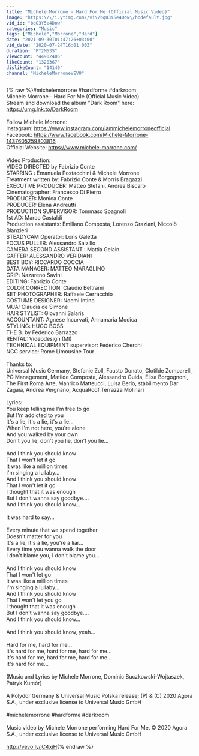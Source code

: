 ```yaml
---
title: "Michele Morrone - Hard For Me (Official Music Video)"
image: "https:\/\/i.ytimg.com\/vi\/bqO3Y5e4Dow\/hqdefault.jpg"
vid_id: "bqO3Y5e4Dow"
categories: "Music"
tags: ["Michele","Morrone","Hard"]
date: "2021-09-30T01:47:26+03:00"
vid_date: "2020-07-24T16:01:00Z"
duration: "PT2M53S"
viewcount: "44902405"
likeCount: "1320367"
dislikeCount: "14140"
channel: "MicheleMorroneVEVO"
---
```

{% raw %}#michelemorrone #hardforme #darkroom<br />Michele Morrone - Hard For Me (Official Music Video)<br />Stream and download the album &quot;Dark Room&quot; here: <a rel="nofollow" target="blank" href="https://umg.lnk.to/DarkRoom">https://umg.lnk.to/DarkRoom</a><br /><br />Follow Michele Morrone:<br />Instagram: <a rel="nofollow" target="blank" href="https://www.instagram.com/iammichelemorroneofficial">https://www.instagram.com/iammichelemorroneofficial</a><br />Facebook: <a rel="nofollow" target="blank" href="https://www.facebook.com/Michele-Morrone-1437605259803816">https://www.facebook.com/Michele-Morrone-1437605259803816</a><br />Official Website: <a rel="nofollow" target="blank" href="https://www.michele-morrone.com/">https://www.michele-morrone.com/</a><br /><br />Video Production:<br />VIDEO DIRECTED by Fabrizio Conte<br />STARRING : Emanuela Postacchini &amp; Michele Morrone<br />Treatment written by: Fabrizio Conte &amp; Morris Bragazzi<br />EXECUTIVE PRODUCER: Matteo Stefani, Andrea Biscaro<br />Cinematographer: Francesco Di Pierro<br />PRODUCER: Monica Conte<br />PRODUCER: Elena Andreutti<br />PRODUCTION SUPERVISOR: Tommaso Spagnoli<br />1st AD: Marco Castaldi<br />Production assistants: Emiliano Composta, Lorenzo Graziani, Niccolò Blanzieri<br />STEADYCAM Operator: Loris Galetta<br />FOCUS PULLER: Alessandro Salzillo<br />CAMERA SECOND ASSISTANT : Mattia Gelain<br />GAFFER: ALESSANDRO VERIDIANI<br />BEST BOY: RICCARDO COCCIA<br />DATA MANAGER: MATTEO MARAGLINO<br />GRIP: Nazareno Savini<br />EDITING: Fabrizio Conte<br />COLOR CORRECTION: Claudio Beltrami<br />SET PHOTOGRAPHER: Raffaele Cerracchio<br />COSTUME DESIGNER: Noemi Intino <br />MUA: Claudia de Simone<br />HAIR STYLIST: Giovanni Salaris<br />ACCOUNTANT: Agnese Incurvati, Annamaria Modica<br />STYLING: HUGO BOSS<br />THE B. by Federico Barrazzo<br />RENTAL: Videodesign (MI)<br />TECHNICAL EQUIPMENT supervisor: Federico Cherchi<br />NCC service: Rome Limousine Tour<br /><br />Thanks to:<br />Universal Music Germany, Stefanie Zoll, Fausto Donato, Clotilde Zomparelli, PG Management, Matilde Composta, Alessandro Guida, Elisa Borgognoni, The First Roma Arte, Manrico Matteucci, Luisa Berio, stabilimento Dar Zagaia, Andrea Vergnano, AcquaRoof Terrazza Molinari<br /><br />Lyrics:<br />You keep telling me I'm free to go<br />But I'm addicted to you<br />It's a lie, it's a lie, it's a lie...<br />When I'm not here, you're alone<br />And you walked by your own<br />Don't you lie, don't you lie, don't you lie...<br /><br />And I think you should know<br />That I won't let it go<br />It was like a million times<br />I'm singing a lullaby...<br />And I think you should know<br />That I won't let it go<br />I thought that it was enough<br />But I don't wanna say goodbye....<br />And I think you should know...<br /><br />It was hard to say...<br /><br />Every minute that we spend together<br />Doesn't matter for you<br />It's a lie, it's a lie, you're a liar...<br />Every time you wanna walk the door<br />I don't blame you, I don't blame you... <br /><br />And I think you should know<br />That I won't let go<br />It was like a million times<br />I'm singing a lullaby...<br />And I think you should know<br />That I won't let you go<br />I thought that it was enough<br />But I don't wanna say goodbye....<br />And I think you should know...<br /><br />And I think you should know, yeah...<br /><br />Hard for me, hard for me...<br />It's hard for me, hard for me, hard for me...<br />It's hard for me, hard for me, hard for me...<br />It's hard for me...<br /><br />(Music and Lyrics by Michele Morrone, Dominic Buczkowski-Wojtaszek, Patryk Kumór) <br /><br />A Polydor Germany &amp; Universal Music Polska release; (P) &amp; (C) 2020 Agora S.A., under exclusive license to Universal Music GmbH<br /><br />#michelemorrone #hardforme #darkroom<br /><br />Music video by Michele Morrone performing Hard For Me. © 2020 Agora S.A., under exclusive license to Universal Music GmbH<br /><br /><a rel="nofollow" target="blank" href="http://vevo.ly/jC4xiH">http://vevo.ly/jC4xiH</a>{% endraw %}
